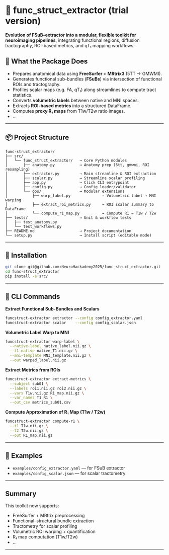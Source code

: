 # 🧠 func_struct_extractor (trial version)

**Evolution of FSuB-extractor into a modular, flexible toolkit for neuroimaging pipelines**, integrating functional regions, diffusion tractography, ROI-based metrics, and qT₁ mapping workflows.

## 🧾 What the Package Does

- Prepares anatomical data using **FreeSurfer + MRtrix3** (5TT → GMWMI).
- Generates functional sub-bundles (**FSuBs**) via intersection of functional ROIs and tractography.
- Profiles scalar maps (e.g. FA, qT₁) along streamlines to compute tract statistics.
- Converts **volumetric labels** between native and MNI spaces.
- Extracts **ROI-based metrics** into a structured DataFrame.
- Computes **proxy R₁ maps** from T1w/T2w ratio images.
- ...

---

## 📦 Project Structure

```text
func-struct_extractor/
├── src/
│   └── func_struct_extractor/   → Core Python modules
│       ├── anatomy.py           → Anatomy prep (5tt, gmwmi, ROI resampling)
│       ├── extractor.py         → Main streamline & ROI extraction
│       ├── scalar.py            → Streamline scalar profiling
│       ├── app.py               → Click CLI entrypoint
│       ├── config.py            → Config loader/validator
│       └── ops/                 → Modular extensions
│           ├── warp_label.py              → Volumetric label → MNI warping
│           ├── extract_roi_metrics.py     → ROI scalar summary to DataFrame
│           └── compute_r1_map.py          → Compute R1 = T1w / T2w
├── tests/                       → Unit & workflow tests
│   ├── test_anatomy.py
│   └── test_workflows.py
├── README.md                    → Project documentation
└── setup.py                     → Install script (editable mode)
```

---

## 🚀 Installation

```bash
git clone git@github.com:NeuroHackademy2025/func-struct_extractor.git
cd func-struct_extractor
pip install -e src/
```

---

## 📢 CLI Commands

**Extract Functional Sub-Bundles and Scalars**

```bash
funcstruct-extractor extractor --config config_extractor.yaml
funcstruct-extractor scalar    --config config_scalar.json
```

**Volumetric Label Warp to MNI**

```bash
funcstruct-extractor warp-label \
  --native-label native_label.nii.gz \
  --t1-native native_T1.nii.gz \
  --mni-template MNI_template.nii.gz \
  --out warped_label.nii.gz
```

**Extract Metrics from ROIs**

```bash
funcstruct-extractor extract-metrics \
  --subject sub01 \
  --labels roi1.nii.gz roi2.nii.gz \
  --vars T1w.nii.gz R1_map.nii.gz \
  --var_names T1 R1 \
  --out_csv metrics_sub01.csv
```

**Compute Approximation of R₁ Map (T1w / T2w)**

```bash
funcstruct-extractor compute-r1 \
  --t1 T1w.nii.gz \
  --t2 T2w.nii.gz \
  --out R1_map.nii.gz
```

---

## 📄 Examples

- `examples/config_extractor.yaml` — for FSuB extractor
- `examples/config_scalar.json` — for scalar tractometry

---

## Summary

This toolkit now supports:

- FreeSurfer + MRtrix preprocessing
- Functional–structural bundle extraction
- Tractometry for scalar profiling
- Volumetric ROI warping + quantification
- R₁ map computation (T1w/T2w)
- ...

---